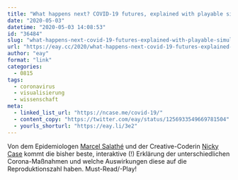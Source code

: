 ```yaml
---
title: "What happens next? COVID-19 futures, explained with playable simulations"
date: "2020-05-03"
datetime: "2020-05-03 14:08:53"
id: "36484"
slug: "what-happens-next-covid-19-futures-explained-with-playable-simulations"
url: "https://eay.cc/2020/what-happens-next-covid-19-futures-explained-with-playable-simulations/"
author: "eay"
format: "link"
categories:
  - 0815
tags:
  - coronavirus
  - visualisierung
  - wissenschaft
meta:
  - linked_list_url: "https://ncase.me/covid-19/"
  - content_copy: "https://twitter.com/eay/status/1256933549669781504"
  - yourls_shorturl: "https://eay.li/3e2"
---
```


Von dem Epidemiologen [Marcel Salathé](https://scholar.google.com/citations?user=_wHMGkUAAAAJ&hl=en) und der Creative-Coderin [Nicky Case](https://ncase.me/) kommt die bisher beste, interaktive (!) Erklärung der unter­schied­lichen Corona-Maßnahmen und welche Auswirkungen diese auf die Reproduktions­zahl haben. Must-Read/-Play!
